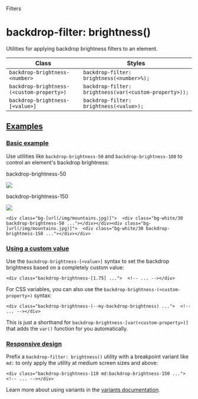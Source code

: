<!--$-->

<!--/$-->

Filters

# backdrop-filter: brightness()

Utilities for applying backdrop brightness filters to an element.

| Class                                     | Styles                                                 |
| ----------------------------------------- | ------------------------------------------------------ |
| `backdrop-brightness-<number>`            | `backdrop-filter: brightness(<number>%);`              |
| `backdrop-brightness-(<custom-property>)` | `backdrop-filter: brightness(var(<custom-property>));` |
| `backdrop-brightness-[<value>]`           | `backdrop-filter: brightness(<value>);`                |

## [Examples](#examples)

### [Basic example](#basic-example)

Use utilities like `backdrop-brightness-50` and `backdrop-brightness-100` to control an element's backdrop brightness:

backdrop-brightness-50

![](https://images.unsplash.com/photo-1554629947-334ff61d85dc?ixid=MnwxMjA3fDB8MHxwaG90by1wYWdlfHx8fGVufDB8fHx8\&ixlib=rb-1.2.1\&auto=format\&fit=crop\&w=1000\&h=1000\&q=90)

backdrop-brightness-150

![](https://images.unsplash.com/photo-1554629947-334ff61d85dc?ixid=MnwxMjA3fDB8MHxwaG90by1wYWdlfHx8fGVufDB8fHx8\&ixlib=rb-1.2.1\&auto=format\&fit=crop\&w=1000\&h=1000\&q=90)

```
<div class="bg-[url(/img/mountains.jpg)]">  <div class="bg-white/30 backdrop-brightness-50 ..."></div></div><div class="bg-[url(/img/mountains.jpg)]">  <div class="bg-white/30 backdrop-brightness-150 ..."></div></div>
```

### [Using a custom value](#using-a-custom-value)

Use the<!-- --> `backdrop-brightness-[<value>]` <!-- -->syntax<!-- --> <!-- -->to set the <!-- -->backdrop brightness<!-- --> based on a completely custom value:

```
<div class="backdrop-brightness-[1.75] ...">  <!-- ... --></div>
```

For CSS variables, you can also use the<!-- --> `backdrop-brightness-(<custom-property>)` <!-- -->syntax:

```
<div class="backdrop-brightness-(--my-backdrop-brightness) ...">  <!-- ... --></div>
```

This is just a shorthand for<!-- --> `backdrop-brightness-[var(<custom-property>)]` <!-- -->that adds the `var()` function for you automatically.

### [Responsive design](#responsive-design)

Prefix <!-- -->a<!-- --> `backdrop-filter: brightness()` utility<!-- --> <!-- -->with a breakpoint variant like `md:` to only apply the utility at <!-- -->medium<!-- --> <!-- -->screen sizes and above:

```
<div class="backdrop-brightness-110 md:backdrop-brightness-150 ...">  <!-- ... --></div>
```

Learn more about using variants in the [variants documentation](/docs/hover-focus-and-other-states).

<!--$-->

<!--/$-->
